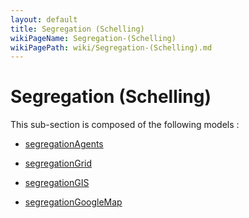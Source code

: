 ```yaml
---
layout: default
title: Segregation (Schelling)
wikiPageName: Segregation-(Schelling)
wikiPagePath: wiki/Segregation-(Schelling).md
---
```


# Segregation (Schelling)

This sub-section is composed of the following models :

* [segregationAgents](references#Segregation(Schelling)Segregation(Agents))

* [segregationGrid](references#Segregation(Schelling)Segregation(CellularAutomata))

* [segregationGIS](references#Segregation(Schelling)Segregation(GIS))

* [segregationGoogleMap](references#Segregation(Schelling)Segregation(GoogleMap))

